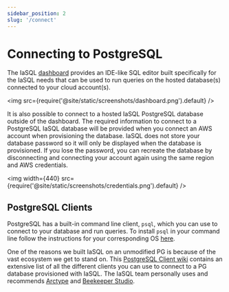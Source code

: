 ```yaml
---
sidebar_position: 2
slug: '/connect'
---
```


# Connecting to PostgreSQL

The IaSQL [dashboard](https://app.iasql.com) provides an IDE-like SQL editor built specifically for the IaSQL needs that can be used to run queries on the hosted database(s) connected to your cloud account(s).

<img src={require('@site/static/screenshots/dashboard.png').default} />

It is also possible to connect to a hosted IaSQL PostgreSQL database outside of the dashboard. The required information to connect to a PostgreSQL IaSQL database will be provided when you connect an AWS account when provisioning the database. IaSQL does not store your database password so it will only be displayed when the database is provisioned. If you lose the password, you can recreate the database by disconnecting and connecting your account again using the same region and AWS credentials.

<img width={440} src={require('@site/static/screenshots/credentials.png').default} />

## PostgreSQL Clients

PostgreSQL has a built-in command line client, `psql`, which you can use to connect to your database and run queries. To install `psql` in your command line follow the instructions for your corresponding OS [here](https://www.postgresql.org/download/).

One of the reasons we built IaSQL on an unmodified PG is because of the vast ecosystem we get to stand on. This [PostgreSQL Client wiki](https://wiki.postgresql.org/wiki/PostgreSQL_Clients) contains an extensive list of all the different clients you can use to connect to a PG database provisioned with IaSQL. The IaSQL team personally uses and recommends [Arctype](https://arctype.com) and [Beekeeper Studio](https://www.beekeeperstudio.io).